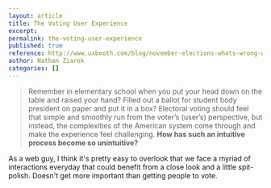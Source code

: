 ```yaml
---
layout: article
title: The Voting User Experience
excerpt: 
permalink: the-voting-user-experience
published: true
reference: http://www.uxbooth.com/blog/november-elections-whats-wrong-with-the-voting-user-experience/
author: Nathan Ziarek
categories: []
---
```



> Remember in elementary school when you put your head down on the table and raised your hand? Filled out a ballot for student body president on paper and put it in a box? Electoral voting should feel that simple and smoothly run from the voter’s (user’s) perspective, but instead, the complexities of the American system come through and make the experience feel challenging. **How has such an intuitive process become so unintuitive?**

As a web guy, I think it's pretty easy to overlook that we face a myriad of interactions everyday that could benefit from a close look and a little spit-polish. Doesn't get more important than getting people to vote.